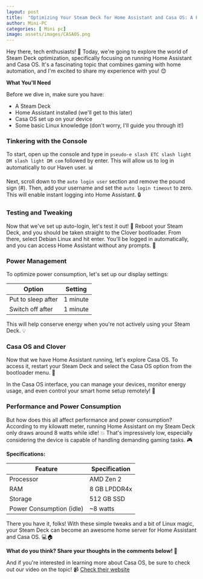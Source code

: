 ```yaml
---
layout: post
title:  "Optimizing Your Steam Deck for Home Assistant and Casa OS: A Fun Guide"
author: Mini-PC
categories: [ Mini pc]
image: assets/images/CASAOS.png
---
```


Hey there, tech enthusiasts! 🤖 Today, we're going to explore the world of Steam Deck optimization, specifically focusing on running Home Assistant and Casa OS. It's a fascinating topic that combines gaming with home automation, and I'm excited to share my experience with you! 😊

**What You'll Need**

Before we dive in, make sure you have:

* A Steam Deck
* Home Assistant installed (we'll get to this later)
* Casa OS set up on your device
* Some basic Linux knowledge (don't worry, I'll guide you through it!)

### **Tinkering with the Console**

To start, open up the console and type in `pseudo-e slash ETC slash light DM slash light DM com` followed by enter. This will allow us to log in automatically to our Haven user. 📊

Next, scroll down to the `auto login user` section and remove the pound sign (#). Then, add your username and set the `auto login timeout` to zero. This will enable instant logging into Home Assistant. 🔒

### **Testing and Tweaking**

Now that we've set up auto-login, let's test it out! 🎉 Reboot your Steam Deck, and you should be taken straight to the Clover bootloader. From there, select Debian Linux and hit enter. You'll be logged in automatically, and you can access Home Assistant without any prompts. 🔮

### **Power Management**

To optimize power consumption, let's set up our display settings:

| Option | Setting |
| --- | --- |
| Put to sleep after | 1 minute |
| Switch off after | 1 minute |

This will help conserve energy when you're not actively using your Steam Deck. 💡

### **Casa OS and Clover**

Now that we have Home Assistant running, let's explore Casa OS. To access it, restart your Steam Deck and select the Casa OS option from the bootloader menu. 🔮

In the Casa OS interface, you can manage your devices, monitor energy usage, and even control your smart home setup remotely! 📱

### **Performance and Power Consumption**

But how does this all affect performance and power consumption? According to my kilowatt meter, running Home Assistant on my Steam Deck only draws around 8 watts while idle! 💥 That's impressively low, especially considering the device is capable of handling demanding gaming tasks. 🎮

**Specifications:**

| Feature | Specification |
| --- | --- |
| Processor | AMD Zen 2 |
| RAM | 8 GB LPDDR4x |
| Storage | 512 GB SSD |
| Power Consumption (idle) | ~8 watts |

There you have it, folks! With these simple tweaks and a bit of Linux magic, your Steam Deck can become an awesome home server for Home Assistant and Casa OS. 💻🏠

**What do you think? Share your thoughts in the comments below! 💬**

And if you're interested in learning more about Casa OS, be sure to check out our video on the topic! 📹 [Check their website](https://casaos.io/) 